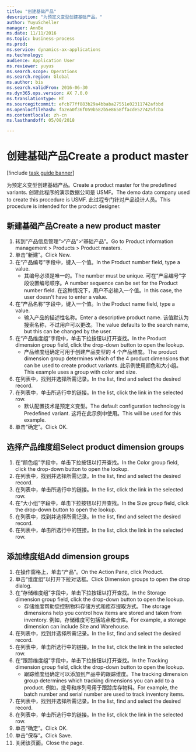 ```yaml
--- 
title: "创建基础产品"
description: "为预定义变型创建基础产品。"
author: YuyuScheller
manager: AnnBe
ms.date: 11/11/2016
ms.topic: business-process
ms.prod: 
ms.service: dynamics-ax-applications
ms.technology: 
audience: Application User
ms.reviewer: yuyus
ms.search.scope: Operations
ms.search.region: Global
ms.author: bis
ms.search.validFrom: 2016-06-30
ms.dyn365.ops.version: AX 7.0.0
ms.translationtype: HT
ms.sourcegitcommit: efcb77ff883b29a4bbaba27551e02311742afbbd
ms.openlocfilehash: fa2ea0f36f059b582b5e8658ffacde527425fcba
ms.contentlocale: zh-cn
ms.lasthandoff: 05/08/2018

---
```

# <a name="create-a-product-master"></a><span data-ttu-id="252e0-103">创建基础产品</span><span class="sxs-lookup"><span data-stu-id="252e0-103">Create a product master</span></span>

[!include [task guide banner](../../includes/task-guide-banner.md)]

<span data-ttu-id="252e0-104">为预定义变型创建基础产品。</span><span class="sxs-lookup"><span data-stu-id="252e0-104">Create a product master for the predefined variants.</span></span> <span data-ttu-id="252e0-105">创建此程序的演示数据公司是 USMF。</span><span class="sxs-lookup"><span data-stu-id="252e0-105">The demo data company used to create this procedure is USMF.</span></span> <span data-ttu-id="252e0-106">此过程专门针对产品设计人员。</span><span class="sxs-lookup"><span data-stu-id="252e0-106">This procedure is intended for the product designer.</span></span>


## <a name="create-a-new-product-master"></a><span data-ttu-id="252e0-107">新建基础产品</span><span class="sxs-lookup"><span data-stu-id="252e0-107">Create a new product master</span></span>
1. <span data-ttu-id="252e0-108">转到“产品信息管理”>“产品”>“基础产品”。</span><span class="sxs-lookup"><span data-stu-id="252e0-108">Go to Product information management > Products > Product masters.</span></span>
2. <span data-ttu-id="252e0-109">单击“新建”。</span><span class="sxs-lookup"><span data-stu-id="252e0-109">Click New.</span></span>
3. <span data-ttu-id="252e0-110">在“产品编号”字段中，键入一个值。</span><span class="sxs-lookup"><span data-stu-id="252e0-110">In the Product number field, type a value.</span></span>
    * <span data-ttu-id="252e0-111">其编号必须是唯一的。</span><span class="sxs-lookup"><span data-stu-id="252e0-111">The number must be unique.</span></span> <span data-ttu-id="252e0-112">可在“产品编号”字段设置编号顺序。</span><span class="sxs-lookup"><span data-stu-id="252e0-112">A number sequence can be set for the Product number field.</span></span> <span data-ttu-id="252e0-113">在这种情况下，用户不必输入一个值。</span><span class="sxs-lookup"><span data-stu-id="252e0-113">In this case, the user doesn't have to enter a value.</span></span>  
4. <span data-ttu-id="252e0-114">在“产品名称”字段中，键入一个值。</span><span class="sxs-lookup"><span data-stu-id="252e0-114">In the Product name field, type a value.</span></span>
    * <span data-ttu-id="252e0-115">输入产品的描述性名称。</span><span class="sxs-lookup"><span data-stu-id="252e0-115">Enter a descriptive product name.</span></span> <span data-ttu-id="252e0-116">该值默认为搜索名称，不过用户可以更改。</span><span class="sxs-lookup"><span data-stu-id="252e0-116">The value defaults to the search name, but this can be changed by the user.</span></span>  
5. <span data-ttu-id="252e0-117">在“产品维度组”字段中，单击下拉按钮以打开查找。</span><span class="sxs-lookup"><span data-stu-id="252e0-117">In the Product dimension group field, click the drop-down button to open the lookup.</span></span>
    * <span data-ttu-id="252e0-118">产品维度组确定可用于创建产品变型的 4 个产品维度。</span><span class="sxs-lookup"><span data-stu-id="252e0-118">The product dimension group determines which of the 4 product dimensions that can be used to create product variants.</span></span> <span data-ttu-id="252e0-119">此示例使用颜色和大小组。</span><span class="sxs-lookup"><span data-stu-id="252e0-119">This example uses a group with color and size.</span></span>  
6. <span data-ttu-id="252e0-120">在列表中，找到并选择所需记录。</span><span class="sxs-lookup"><span data-stu-id="252e0-120">In the list, find and select the desired record.</span></span>
7. <span data-ttu-id="252e0-121">在列表中，单击所选行中的链接。</span><span class="sxs-lookup"><span data-stu-id="252e0-121">In the list, click the link in the selected row.</span></span>
    * <span data-ttu-id="252e0-122">默认配置技术是预定义变型。</span><span class="sxs-lookup"><span data-stu-id="252e0-122">The default configuration technology is Predefined variant.</span></span> <span data-ttu-id="252e0-123">这将在此示例中使用。</span><span class="sxs-lookup"><span data-stu-id="252e0-123">This will be used for this example.</span></span>  
8. <span data-ttu-id="252e0-124">单击“确定”。</span><span class="sxs-lookup"><span data-stu-id="252e0-124">Click OK.</span></span>

## <a name="select-product-dimension-groups"></a><span data-ttu-id="252e0-125">选择产品维度组</span><span class="sxs-lookup"><span data-stu-id="252e0-125">Select product dimension groups</span></span>
1. <span data-ttu-id="252e0-126">在“颜色组”字段中，单击下拉按钮以打开查找。</span><span class="sxs-lookup"><span data-stu-id="252e0-126">In the Color group field, click the drop-down button to open the lookup.</span></span>
2. <span data-ttu-id="252e0-127">在列表中，找到并选择所需记录。</span><span class="sxs-lookup"><span data-stu-id="252e0-127">In the list, find and select the desired record.</span></span>
3. <span data-ttu-id="252e0-128">在列表中，单击所选行中的链接。</span><span class="sxs-lookup"><span data-stu-id="252e0-128">In the list, click the link in the selected row.</span></span>
4. <span data-ttu-id="252e0-129">在“大小组”字段中，单击下拉按钮以打开查找。</span><span class="sxs-lookup"><span data-stu-id="252e0-129">In the Size group field, click the drop-down button to open the lookup.</span></span>
5. <span data-ttu-id="252e0-130">在列表中，找到并选择所需记录。</span><span class="sxs-lookup"><span data-stu-id="252e0-130">In the list, find and select the desired record.</span></span>
6. <span data-ttu-id="252e0-131">在列表中，单击所选行中的链接。</span><span class="sxs-lookup"><span data-stu-id="252e0-131">In the list, click the link in the selected row.</span></span>

## <a name="add-dimension-groups"></a><span data-ttu-id="252e0-132">添加维度组</span><span class="sxs-lookup"><span data-stu-id="252e0-132">Add dimension groups</span></span>
1. <span data-ttu-id="252e0-133">在操作窗格上，单击“产品”。</span><span class="sxs-lookup"><span data-stu-id="252e0-133">On the Action Pane, click Product.</span></span>
2. <span data-ttu-id="252e0-134">单击“维度组”以打开下拉对话框。</span><span class="sxs-lookup"><span data-stu-id="252e0-134">Click Dimension groups to open the drop dialog.</span></span>
3. <span data-ttu-id="252e0-135">在“存储维度组”字段中，单击下拉按钮以打开查找。</span><span class="sxs-lookup"><span data-stu-id="252e0-135">In the Storage dimension group field, click the drop-down button to open the lookup.</span></span>
    * <span data-ttu-id="252e0-136">存储维度帮助您控制物料存储方式和库存提取方式。</span><span class="sxs-lookup"><span data-stu-id="252e0-136">The storage dimensions help you control how items are stored and taken from inventory.</span></span> <span data-ttu-id="252e0-137">例如，存储维度可包括站点和仓库。</span><span class="sxs-lookup"><span data-stu-id="252e0-137">For example, a storage dimension can include Site and Warehouse.</span></span>  
4. <span data-ttu-id="252e0-138">在列表中，找到并选择所需记录。</span><span class="sxs-lookup"><span data-stu-id="252e0-138">In the list, find and select the desired record.</span></span>
5. <span data-ttu-id="252e0-139">在列表中，单击所选行中的链接。</span><span class="sxs-lookup"><span data-stu-id="252e0-139">In the list, click the link in the selected row.</span></span>
6. <span data-ttu-id="252e0-140">在“跟踪维度组”字段中，单击下拉按钮以打开查找。</span><span class="sxs-lookup"><span data-stu-id="252e0-140">In the Tracking dimension group field, click the drop-down button to open the lookup.</span></span>
    * <span data-ttu-id="252e0-141">跟踪维度组确定可以添加到产品中的跟踪维度。</span><span class="sxs-lookup"><span data-stu-id="252e0-141">The tracking dimension group determines which tracking dimensions you can add to a product.</span></span> <span data-ttu-id="252e0-142">例如，批号和序列号用于跟踪库存物料。</span><span class="sxs-lookup"><span data-stu-id="252e0-142">For example, the batch number and serial number are used to track inventory items.</span></span>  
7. <span data-ttu-id="252e0-143">在列表中，找到并选择所需记录。</span><span class="sxs-lookup"><span data-stu-id="252e0-143">In the list, find and select the desired record.</span></span>
8. <span data-ttu-id="252e0-144">在列表中，单击所选行中的链接。</span><span class="sxs-lookup"><span data-stu-id="252e0-144">In the list, click the link in the selected row.</span></span>
9. <span data-ttu-id="252e0-145">单击“确定”。</span><span class="sxs-lookup"><span data-stu-id="252e0-145">Click OK.</span></span>
10. <span data-ttu-id="252e0-146">单击“保存”。</span><span class="sxs-lookup"><span data-stu-id="252e0-146">Click Save.</span></span>
11. <span data-ttu-id="252e0-147">关闭该页面。</span><span class="sxs-lookup"><span data-stu-id="252e0-147">Close the page.</span></span>



